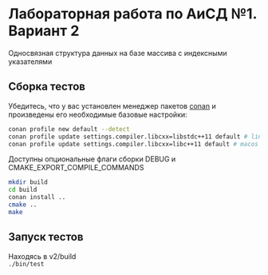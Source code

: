 # Лабораторная работа по АиСД №1. Вариант 2

Односвязная структура данных на базе массива с индексными указателями

## Сборка тестов

Убедитесь, что у вас установлен менеджер пакетов 
[conan](https://conan.io) и произведены его 
необходимые базовые настройки:  
```sh
conan profile new default --detect
conan profile update settings.compiler.libcxx=libstdc++11 default # linux
conan profile update settings.compiler.libcxx=libc++11 default # macos
```

Доступны опциональные флаги сборки DEBUG и CMAKE_EXPORT_COMPILE_COMMANDS

```sh
mkdir build
cd build
conan install ..
cmake ..
make
```

## Запуск тестов

Находясь в v2/build  
`./bin/test`

